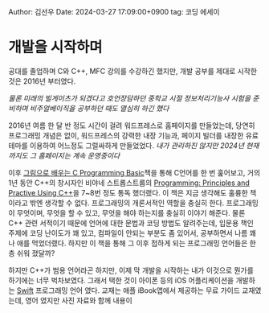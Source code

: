Author: 김선우
Date: 2024-03-27 17:09:00+0900
tag: 코딩
에세이

# 개발을 시작하며

공대를 졸업하며 C와 C++, MFC 강의를 수강하긴 했지만, 개발 공부를 제대로 시작한 것은 2016년 부터였다.

_물론 미래의 빌게이츠가 되겠다고 호언장담하던 중학교 시절 정보처리기능사 시험을 준비하며 비주얼베이직을 공부하던 때도 열심히 하긴 했다_

2016년 여름 한 달 반 정도 시간이 걸려 워드프레스로 홈페이지를 만들었는데, 당연히 프로그래밍 개념은 없이, 워드프레스의 강력한 내장 기능과, 페이지 빌더를 내장한 유료 테마를 이용하여 어느정도 그럴싸하게 만들었었다. _내가 관리하진 않지만 2024년 현재까지도 그 홈페이지는 계속 운영중이다_

이후 [그림으로 배우는 C Programming Basic](https://product.kyobobook.co.kr/detail/S000000555684)책을 통해 C언어를 한 번 훑어보고, 거의 1년 동안 C++의 창시자인 비야네 스트롭스트룹의 [Programming: Principles and Practive Using C++](https://g.co/kgs/X13Lvxt)을 7~8번 정도 통독 했더랬다. 이 책은 지금 생각해도 훌륭한 책이라고 밖엔 생각할 수 없다. 프로그래밍의 개론서적인 역할을 충실히 한다. 프로그래밍이 무엇이며, 무엇을 할 수 있고, 무엇을 해야 하는지를 충실히 이야기 해준다. 물론 C++ 관련 서적이기 때문에 언어에 대한 문법과 코딩 방법도 알려주는데, 입문용 책인 주제에 코딩 난이도가 꽤 있고, 컴파일이 안되는 부분도 좀 있어서, 공부하면서 나름 꽤나 애를 먹었더랬다. 하지만 이 책을 통해 그 이후 접하게 되는 프로그래밍 언어들은 한층 쉬워 졌달까?

하지만 C++가 범용 언어라곤 하지만, 이제 막 개발을 시작하는 내가 이것으로 뭔가를 하기에는 너무 벅차보였다. 그래서 택한 것이 아이폰 등의 iOS 어플리케이션을 개발하는 [Swift](https://developer.apple.com/kr/swift/) 프로그래밍 언어 였다. 교재는 애플 iBook앱에서 제공하는 무료 가이드 교재였는데, 영어 였지만 사진 자료와 함께 내용이
